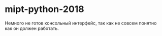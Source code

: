 # mipt-python-2018
Немного не готов консольный интерфейс, так как не совсем понятно как он должен работать.
